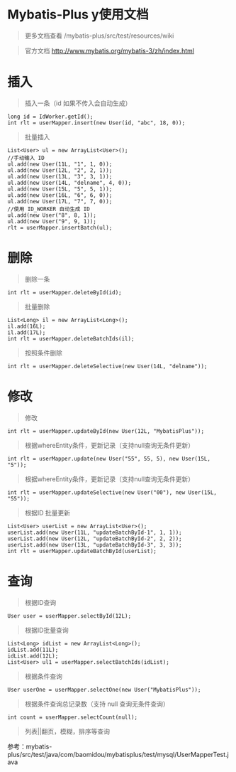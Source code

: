
# Mybatis-Plus y使用文档

> 	更多文档查看 /mybatis-plus/src/test/resources/wiki

>   官方文档  http://www.mybatis.org/mybatis-3/zh/index.html

# 插入

> 	插入一条（id 如果不传入会自动生成）

	long id = IdWorker.getId();
	int rlt = userMapper.insert(new User(id, "abc", 18, 0));


> 	批量插入

	List<User> ul = new ArrayList<User>();
	//手动输入 ID
	ul.add(new User(11L, "1", 1, 0));
	ul.add(new User(12L, "2", 2, 1));
	ul.add(new User(13L, "3", 3, 1));
	ul.add(new User(14L, "delname", 4, 0));
	ul.add(new User(15L, "5", 5, 1));
	ul.add(new User(16L, "6", 6, 0));
	ul.add(new User(17L, "7", 7, 0));
	//使用 ID_WORKER 自动生成 ID
	ul.add(new User("8", 8, 1));
	ul.add(new User("9", 9, 1));
	rlt = userMapper.insertBatch(ul);


# 删除

> 	删除一条

	int rlt = userMapper.deleteById(id);


> 	批量删除

	List<Long> il = new ArrayList<Long>();
	il.add(16L);
	il.add(17L);
	int rlt = userMapper.deleteBatchIds(il);


> 	按照条件删除

	int rlt = userMapper.deleteSelective(new User(14L, "delname"));



# 修改

> 	修改

	int rlt = userMapper.updateById(new User(12L, "MybatisPlus"));

> 根据whereEntity条件，更新记录（支持null查询无条件更新）

    int rlt = userMapper.update(new User("55", 55, 5), new User(15L, "5"));

> 根据whereEntity条件，更新记录（支持null查询无条件更新）

    int rlt = userMapper.updateSelective(new User("00"), new User(15L, "55"));

> 	根据ID 批量更新

	List<User> userList = new ArrayList<User>();
	userList.add(new User(11L, "updateBatchById-1", 1, 1));
	userList.add(new User(12L, "updateBatchById-2", 2, 2));
	userList.add(new User(13L, "updateBatchById-3", 3, 3));
	int rlt = userMapper.updateBatchById(userList);


# 查询

> 	根据ID查询

	User user = userMapper.selectById(12L);

> 	根据ID批量查询

	List<Long> idList = new ArrayList<Long>();
	idList.add(11L);
	idList.add(12L);
	List<User> ul1 = userMapper.selectBatchIds(idList);

> 	根据条件查询

	User userOne = userMapper.selectOne(new User("MybatisPlus"));

> 	根据条件查询总记录数（支持 null 查询无条件查询）

    int count = userMapper.selectCount(null);

> 	列表||翻页，模糊，排序等查询

参考：mybatis-plus/src/test/java/com/baomidou/mybatisplus/test/mysql/UserMapperTest.java